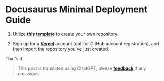 # Docusaurus Minimal Deployment Guide

1. Utilize [**this template**](https://github.com/linyuxuanlin/Docusaurus-Vercel) to create your own repository.

2. Sign up for a [**Vercel**](https://vercel.com) account (opt for GitHub account registration), and then import the repository you've just created.

That's it.

> This post is translated using ChatGPT, please [**feedback**](https://github.com/linyuxuanlin/Wiki_MkDocs/issues/new) if any omissions.